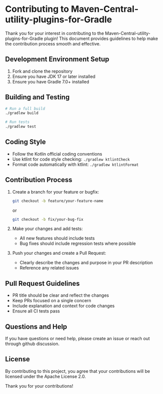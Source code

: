 # Contributing to Maven-Central-utility-plugins-for-Gradle

Thank you for your interest in contributing to the Maven-Central-utility-plugins-for-Gradle plugin! This document provides guidelines to help make the contribution process smooth and effective.

## Development Environment Setup

1. Fork and clone the repository
2. Ensure you have JDK 17 or later installed
3. Ensure you have Gradle 7.0+ installed

## Building and Testing

```bash
# Run a full build
./gradlew build

# Run tests
./gradlew test
```

## Coding Style

- Follow the Kotlin official coding conventions
- Use ktlint for code style checking: `./gradlew ktlintCheck`
- Format code automatically with ktlint: `./gradlew ktlintFormat`

## Contribution Process

1. Create a branch for your feature or bugfix:
   ```bash
   git checkout -b feature/your-feature-name
   ```
   or
   ```bash
   git checkout -b fix/your-bug-fix
   ```

2. Make your changes and add tests:
    - All new features should include tests
    - Bug fixes should include regression tests where possible

3. Push your changes and create a Pull Request:
    - Clearly describe the changes and purpose in your PR description
    - Reference any related issues

## Pull Request Guidelines

- PR title should be clear and reflect the changes
- Keep PRs focused on a single concern
- Include explanation and context for code changes
- Ensure all CI tests pass

## Questions and Help

If you have questions or need help, please create an issue or reach out through github discussion.

## License

By contributing to this project, you agree that your contributions will be licensed under the Apache License 2.0.

Thank you for your contributions!
